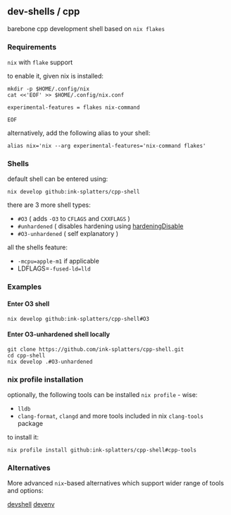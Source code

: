 ## dev-shells / cpp

barebone cpp development shell based on `nix flakes`

### Requirements

`nix` with `flake` support

to enable it, given nix is installed:

```shell
mkdir -p $HOME/.config/nix
cat <<'EOF' >> $HOME/.config/nix.conf

experimental-features = flakes nix-command

EOF
```

alternatively, add the following alias to your shell:

```shell
alias nix='nix --arg experimental-features='nix-command flakes'
```

### Shells

default shell can be entered using:

```shell
nix develop github:ink-splatters/cpp-shell

```

there are 3 more shell types:

- `#O3` ( adds `-O3` to `CFLAGS` and `CXXFLAGS` )
- `#unhardened` ( disables hardening using [hardeningDisable](https://nixos.wiki/wiki/C)
- `#O3-unhardened` ( self explanatory )

all the shells feature:

- `-mcpu=apple-m1` if applicable
- LDFLAGS=`-fused-ld=lld`

### Examples

#### Enter O3 shell

```shell
nix develop github:ink-splatters/cpp-shell#O3
```

#### Enter O3-unhardened shell locally

```shell
git clone https://github.com/ink-splatters/cpp-shell.git
cd cpp-shell
nix develop .#O3-unhardened
```

### nix profile installation

optionally, the following  tools can be installed `nix profile` - wise:

- `lldb`
- `clang-format`, `clangd` and more tools included in nix `clang-tools` package

to install it:

```shell
nix profile install github:ink-splatters/cpp-shell#cpp-tools
```

### Alternatives

More advanced `nix`-based alternatives which support wider range of tools and options:

[devshell](https://github.com/numtide/devshell)
[devenv](http://devenv.sh)
